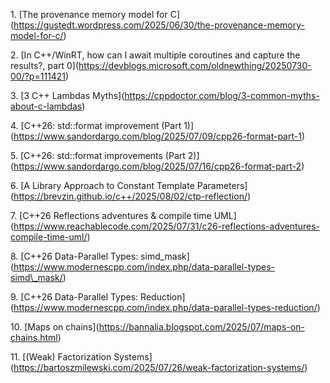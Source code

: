 1\. \[The provenance memory model for C](https://gustedt.wordpress.com/2025/06/30/the-provenance-memory-model-for-c/)

2\. \[In C++/WinRT, how can I await multiple coroutines and capture the results?, part 0](https://devblogs.microsoft.com/oldnewthing/20250730-00/?p=111421)

3\. \[3 C++ Lambdas Myths](https://cppdoctor.com/blog/3-common-myths-about-c-lambdas)

4\. \[C++26: std::format improvement (Part 1)](https://www.sandordargo.com/blog/2025/07/09/cpp26-format-part-1)

5\. \[C++26: std::format improvements (Part 2)](https://www.sandordargo.com/blog/2025/07/16/cpp26-format-part-2)

6\. \[A Library Approach to Constant Template Parameters](https://brevzin.github.io/c++/2025/08/02/ctp-reflection/)

7\. \[C++26 Reflections adventures \& compile time UML](https://www.reachablecode.com/2025/07/31/c26-reflections-adventures-compile-time-uml/)

8\. \[C++26 Data-Parallel Types: simd\_mask](https://www.modernescpp.com/index.php/data-parallel-types-simd\_mask/)

9\. \[C++26 Data-Parallel Types: Reduction](https://www.modernescpp.com/index.php/data-parallel-types-reduction/)

10\. \[Maps on chains](https://bannalia.blogspot.com/2025/07/maps-on-chains.html)

11\. \[(Weak) Factorization Systems](https://bartoszmilewski.com/2025/07/26/weak-factorization-systems/)

